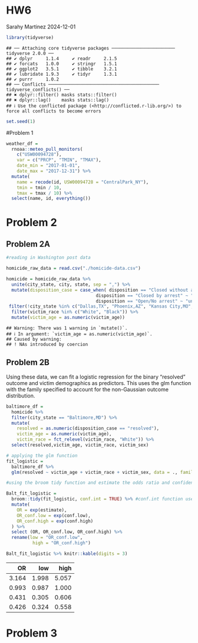 HW6
================
Sarahy Martinez
2024-12-01

``` r
library(tidyverse)
```

    ## ── Attaching core tidyverse packages ──────────────────────── tidyverse 2.0.0 ──
    ## ✔ dplyr     1.1.4     ✔ readr     2.1.5
    ## ✔ forcats   1.0.0     ✔ stringr   1.5.1
    ## ✔ ggplot2   3.5.1     ✔ tibble    3.2.1
    ## ✔ lubridate 1.9.3     ✔ tidyr     1.3.1
    ## ✔ purrr     1.0.2     
    ## ── Conflicts ────────────────────────────────────────── tidyverse_conflicts() ──
    ## ✖ dplyr::filter() masks stats::filter()
    ## ✖ dplyr::lag()    masks stats::lag()
    ## ℹ Use the conflicted package (<http://conflicted.r-lib.org/>) to force all conflicts to become errors

``` r
set.seed(1)
```

\#Problem 1

``` r
weather_df = 
  rnoaa::meteo_pull_monitors(
    c("USW00094728"),
    var = c("PRCP", "TMIN", "TMAX"), 
    date_min = "2017-01-01",
    date_max = "2017-12-31") %>%
  mutate(
    name = recode(id, USW00094728 = "CentralPark_NY"),
    tmin = tmin / 10,
    tmax = tmax / 10) %>%
  select(name, id, everything())
```

# Problem 2

## Problem 2A

``` r
#reading in Washington post data 

homicide_raw_data = read.csv("./homicide-data.csv")

homicide = homicide_raw_data %>% 
  unite(city_state, city, state, sep = ",") %>% 
  mutate(disposition_case = case_when( disposition == "Closed without arrest"~ "unresolved",
                                  disposition == "Closed by arrest" ~ "resolved",
                                  disposition == "Open/No arrest" ~ "unresolved")) %>%
 filter(!city_state %in% c("Dallas,TX", "Phoenix,AZ", "Kansas City,MO", "Tulsa,AL")) %>% 
  filter(victim_race %in% c("White", "Black")) %>% 
  mutate(victim_age = as.numeric(victim_age))
```

    ## Warning: There was 1 warning in `mutate()`.
    ## ℹ In argument: `victim_age = as.numeric(victim_age)`.
    ## Caused by warning:
    ## ! NAs introduced by coercion

## Problem 2B

Using these data, we can fit a logistic regression for the binary
“resolved” outcome and victim demographics as predictors. This uses the
glm function with the family specified to account for the non-Gaussian
outcome distribution.

``` r
baltimore_df = 
  homicide %>% 
  filter(city_state == "Baltimore,MD") %>% 
  mutate(
    resolved = as.numeric(disposition_case == "resolved"),
    victim_age = as.numeric(victim_age),
    victim_race = fct_relevel(victim_race, "White")) %>% 
  select(resolved,victim_age, victim_race, victim_sex)

# applying the glm function
fit_logistic = 
  baltimore_df %>% 
  glm(resolved ~ victim_age + victim_race + victim_sex, data = ., family = binomial()) 

#using the broom tidy function and estimate the odds ratio and confidence interval

Balt_fit_logistic = 
  broom::tidy(fit_logistic, conf.int = TRUE) %>% #conf.int function used to calculate the CI
  mutate(
    OR = exp(estimate),
    OR_conf.low = exp(conf.low),
    OR_conf.high = exp(conf.high)
  ) %>%
  select (OR, OR_conf.low, OR_conf.high) %>% 
  rename(low = "OR_conf.low",
          high = "OR_conf.high") 

Balt_fit_logistic %>% knitr::kable(digits = 3)
```

|    OR |   low |  high |
|------:|------:|------:|
| 3.164 | 1.998 | 5.057 |
| 0.993 | 0.987 | 1.000 |
| 0.431 | 0.305 | 0.606 |
| 0.426 | 0.324 | 0.558 |

# Problem 3
